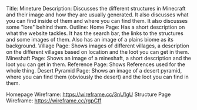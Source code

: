 Title: Mineture
Description: Discusses the different structures in Minecraft and their image and how they are usually generated. It also discusses what you can find inside of them and where you can find them. It also discusses some "lore" behind them.
Outline: 
Home Page: Has a short description on what the website tackles. It has the search bar, the links to the structures and some images of them. Also has an image of a plains biome as its background.
Village Page: Shows images of different villages, a description on the different villages based on location and the loot you can get in them. 
Mineshaft Page: Shows an image of a mineshaft, a short description and the loot you can get in them. 
Reference Page: Shows References used for the whole thing.
Desert Pyramid Page: Shows an image of a desert pyramid, where you can find them (obviously the desert) and the loot you can find in them.

Homepage Wireframe: https://wireframe.cc/3nU1gU
Structure Page Wireframe: https://wireframe.cc/rgpCff

<!DOCTYPE html>
<html>
<head>
  <title>Mineture</title>
  <meta charset="UTF-8">
  <meta name="description" content="Minecraft Structures">
  <meta name="keywords" content="minecraft structures, minecraft, structures">
  <meta name="author" content="Jan Azriel R. Manzano">
  <meta name="viewport" content="width=device-width, initial-scale=1.0">
</head>

</html>
  

